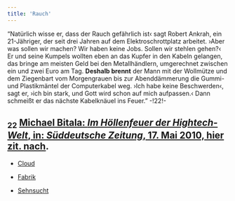 ```yaml
---
title: 'Rauch'
---
```


“Natürlich wisse er, dass der Rauch gefährlich ist‹ sagt Robert Ankrah, ein 21-Jähriger, der seit drei Jahren auf dem Elektroschrottplatz arbeitet. ›Aber was sollen wir machen? Wir haben keine Jobs. Sollen wir stehlen gehen?‹ Er und seine Kumpels wollten eben an das Kupfer in den Kabeln gelangen, das bringe am meisten Geld bei den Metallhändlern, umgerechnet zwischen ein und zwei Euro am Tag. **Deshalb brennt** der Mann mit der Wollmütze und dem Ziegenbart vom Morgengrauen bis zur Abenddämmerung die Gummi- und Plastikmäntel der Computerkabel weg. ›Ich habe keine Beschwerden‹, sagt er, ›ich bin stark, und Gott wird schon auf mich aufpassen.‹ Dann schmeißt er das nächste Kabelknäuel ins Feuer.” -!22!-
## <sub class="subscript">**22**</sub> [Michael Bitala: _Im Höllenfeuer der Hightech-Welt_, in: _Süddeutsche Zeitung_, 17. Mai 2010, hier zit. <u>nach</u>](https://www.sueddeutsche.de/wissen/ghana-im-hoellenfeuer-der-hightech-welt-1.689901?print=true).

* [Cloud](Clouds_de)

* [Fabrik](The%20Factory_de)

* [Sehnsucht](Longing_de)
